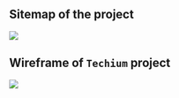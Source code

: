 ## Sitemap of the project

![](https://s3.amazonaws.com/alx-intranet.hbtn.io/uploads/medias/2020/4/4dec2ba9d84a0a55355b1c1e2de4c57854a2d35a.png?X-Amz-Algorithm=AWS4-HMAC-SHA256&X-Amz-Credential=AKIARDDGGGOUSBVO6H7D%2F20240423%2Fus-east-1%2Fs3%2Faws4_request&X-Amz-Date=20240423T105222Z&X-Amz-Expires=86400&X-Amz-SignedHeaders=host&X-Amz-Signature=b2ebe8ef397776f5b0d3366c3ac0f5299b51672daed973e0b6a592b8322cad04)

## Wireframe of `Techium` project

![](https://s3.amazonaws.com/alx-intranet.hbtn.io/uploads/medias/2020/4/3e4f9e2b3cb73d1768229e086f5da35337be5c6c.png?X-Amz-Algorithm=AWS4-HMAC-SHA256&X-Amz-Credential=AKIARDDGGGOUSBVO6H7D%2F20240423%2Fus-east-1%2Fs3%2Faws4_request&X-Amz-Date=20240423T105222Z&X-Amz-Expires=86400&X-Amz-SignedHeaders=host&X-Amz-Signature=a5d3bdd2e601ceb67557da86829d0ba5d90bd2b99fc6f4fbfae7d4581a81c02d)